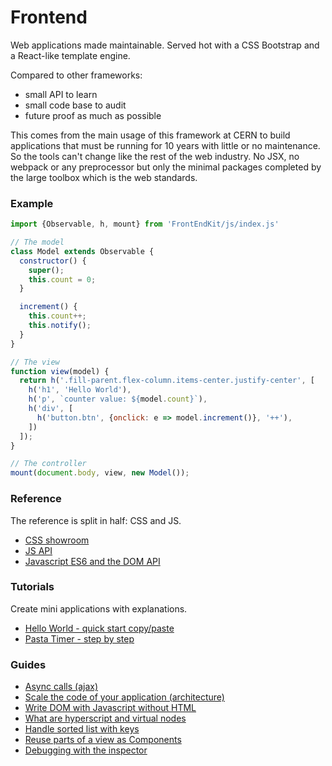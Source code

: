 # Frontend

Web applications made maintainable. Served hot with a CSS Bootstrap and a React-like template engine.

Compared to other frameworks:
* small API to learn
* small code base to audit
* future proof as much as possible

This comes from the main usage of this framework at CERN to build applications that must be running for 10 years with little or no maintenance. So the tools can't change like the rest of the web industry. No JSX, no webpack or any preprocessor but only the minimal packages completed by the large toolbox which is the web standards.

### Example

```js
import {Observable, h, mount} from 'FrontEndKit/js/index.js'

// The model
class Model extends Observable {
  constructor() {
    super();
    this.count = 0;
  }

  increment() {
    this.count++;
    this.notify();
  }
}

// The view
function view(model) {
  return h('.fill-parent.flex-column.items-center.justify-center', [
    h('h1', 'Hello World'),
    h('p', `counter value: ${model.count}`),
    h('div', [
      h('button.btn', {onclick: e => model.increment()}, '++'),
    ])
  ]);
}

// The controller
mount(document.body, view, new Model());
```

### Reference

The reference is split in half: CSS and JS.

- [CSS showroom](https://vladimirkosmala.github.io/FrontEndKit/docs/showroom.html)
- [JS API](./docs/API.md)
- [Javascript ES6 and the DOM API](https://developer.mozilla.org)

### Tutorials

Create mini applications with explanations.

- [Hello World - quick start copy/paste](./docs/tutorials/hello-world.md)
- [Pasta Timer - step by step](./docs/tutorials/pasta-timer.md)

### Guides

- [Async calls (ajax)](./docs/guides/async-calls.md)
- [Scale the code of your application (architecture)](./docs/guides/scale-app.md)
- [Write DOM with Javascript without HTML](./docs/guides/reactive-programming.md)
- [What are hyperscript and virtual nodes](./docs/guides/vnodes.md)
- [Handle sorted list with keys](./docs/guides/keys.md)
- [Reuse parts of a view as Components](./docs/guides/components.md)
- [Debugging with the inspector](./docs/guides/debug.md)


